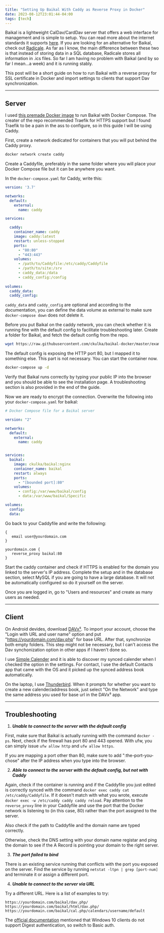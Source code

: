 ```yaml
---
title: "Setting Up Baikal With Caddy as Reverse Proxy in Docker"
date: 2023-08-12T23:01:44-04:00
tags: [tech]
---
```


Baikal is a lightweight CalDav/CardDav server that offers a web interface for management and is simple to setup. You can read more about the internet standards it supports [here](https://sabre.io/dav/). If you are looking for an alternative for Baikal, check out [Radicale](https://radicale.org/v3.html). As far as I know, the main difference between these two is that instead of storing data in a SQL database, Radicale stores all information in .ics files. So far I am having no problem with Baikal (and by so far I mean...a week) and it is running stably.

This post will be a short guide on how to run Baikal with a reverse proxy for SSL certificate in Docker and import settings to clients that support Dav synchronization.

---

## Server

I used [this premade Docker image](https://github.com/ckulka/baikal-docker) to run Baikal with Docker Compose. The creater of the repo recommended Traefik for HTTPS support but I found Traefik to be a pain in the ass to configure, so in this guide I will be using Caddy.

First, create a network dedicated for containers that you will put behind the Caddy proxy.
```bash
docker network create caddy
```
Create a Caddyfile, preferably in the same folder where you will place your Docker Compose file but it can be anywhere you want.

In the `docker-compose.yaml` for Caddy, write this:
```yaml
version: '3.7'

networks:
  default:
    external:
      name: caddy

services:

  caddy:
    container_name: caddy
    image: caddy:latest
    restart: unless-stopped
    ports:
      - "80:80"
      - "443:443"
    volumes:
      - /path/to/Caddyfile:/etc/caddy/Caddyfile
      - /path/to/site:/srv
      - caddy_data:/data
      - caddy_config:/config
      
volumes:
  caddy_data:
  caddy_config:
```
`caddy_data` and `caddy_config` are optional and according to the documentation, you can define the data volume as external to make sure `docker-compose down` does not delete it.

Before you put Baikal on the caddy network, you can check whether it is running fine with the default config to facilitate troubleshooting later. Create a folder for Baikal, and fetch the default config from the repo.
```bash
wget https://raw.githubusercontent.com/ckulka/baikal-docker/master/examples/docker-compose.yaml
```
The default config is exposing the HTTP port 80, but I mapped it to something else. This part is not necessary. You can start the container now.
```bash
docker-compose up -d
```
Verify that Baikal runs correctly by typing your public IP into the browser and you should be able to see the installation page. A troubleshooting section is also provided in the end of the guide.

Now we are ready to encrypt the connection. Overwrite the following into your `docker-compose.yaml` for baikal:
```yaml
# Docker Compose file for a Baikal server

version: "2"

networks:
  default:
    external:
      name: caddy


services:
  baikal:
    image: ckulka/baikal:nginx
    container_name: baikal
    restart: always
    ports:
      - "[bounded port]:80"
    volumes:
      - config:/var/www/baikal/config
      - data:/var/www/baikal/Specific

volumes:
  config:
  data:
```
Go back to your Caddyfile and write the following:
```
{
   email user@yourdomain.com
}

yourdomain.com {
   reverse_proxy baikal:80 
}
```
Start the caddy container and check if HTTPS is enabled for the domain you linked to the server's IP address. Complete the setup and in the database section, select MySQL if you are going to have a large database. It will not be automatically configured so do it yourself on the server.

Once you are logged in, go to "Users and resources" and create as many users as needed.

---

## Client

On Android devides, download [DAVx⁵](https://www.davx5.com/). To import your account, choose the "Login with URL and user name" option and put "https://yourdomain.com/dav.php" for base URL. After that, synchronize both empty folders. This step might not be necessary, but I can't access the Dav synchonization option in other apps if I haven't done so.

I use [Simple Calender](https://f-droid.org/en/packages/com.simplemobiletools.calendar.pro/) and it is able to discover my synced calender when I checked the option in the settings. For contact, I use the default Contacts app that came with the OS and it picked up the synced address book automatically.

On the laptop, I use [Thunderbird](https://www.thunderbird.net/en-US/). When it prompts for whether you want to create a new calender/address book, just select "On the Network" and type the same address you used for base url in the DAVx⁵ app.

---

## Troubleshooting

1. ***Unable to connect to the server with the default config***

First, make sure that Baikal is actually running with the command `docker -ps`. Next, check if the firewall has port 80 and 443 opened. With ufw, you can simply issue `ufw allow http` and `ufw allow https`.

If you are mapping a port other than 80, make sure to add ":the-port-you-chose" after the IP address when you type into the browser.

2. ***Able to connect to the server with the default config, but not with Caddy***

Again, check if the container is running and if the Caddyfile you just edited is correctly synced with the command `docker exec caddy cat /etc/caddy/Caddyfile`. If it doesn't match with what you wrote, execute `docker exec -w /etc/caddy caddy caddy reload`. Pay attention to the `reverse_proxy` line in your Caddyfile and use the port that the Docker network is listening to (in this case, 80) rather than the port assigned to the server.

Also check if the path to Caddyfile and the domain name are typed correctly.

Otherwise, check the DNS setting with your domain name registar and ping the domain to see if the A Record is pointing your domain to the right server.

3. ***The port failed to bind***

There is an existing service running that conflicts with the port you exposed on the server. Find the service by running `netstat -ltpn | grep [port-num]` and terminate it or assign a different port.

4. ***Unable to connect to the server via URL***

Try a different URL. Here is a list of examples to try:
```
https://yourdomain.com/baikal/dav.php/
https://yourdomain.com/baikal/html/dav.php/
https://yourdomain.com/baikal/cal.php/calendars/username/default
```

The [official documentation](https://sabre.io/baikal/troubleshooting/) mentioned that Windows 10 clients do not support Digest authentication, so switch to Basic auth.
